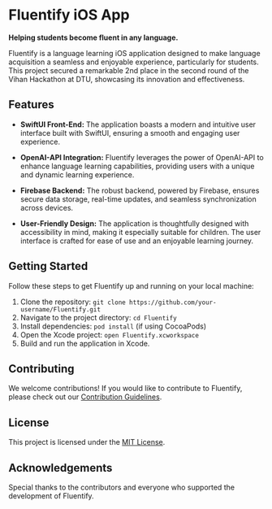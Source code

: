 # Fluentify iOS App

**Helping students become fluent in any language.**

Fluentify is a language learning iOS application designed to make language acquisition a seamless and enjoyable experience, particularly for students. This project secured a remarkable 2nd place in the second round of the Vihan Hackathon at DTU, showcasing its innovation and effectiveness.

## Features

- **SwiftUI Front-End:** The application boasts a modern and intuitive user interface built with SwiftUI, ensuring a smooth and engaging user experience.

- **OpenAI-API Integration:** Fluentify leverages the power of OpenAI-API to enhance language learning capabilities, providing users with a unique and dynamic learning experience.

- **Firebase Backend:** The robust backend, powered by Firebase, ensures secure data storage, real-time updates, and seamless synchronization across devices.

- **User-Friendly Design:** The application is thoughtfully designed with accessibility in mind, making it especially suitable for children. The user interface is crafted for ease of use and an enjoyable learning journey.

## Getting Started

Follow these steps to get Fluentify up and running on your local machine:

1. Clone the repository: `git clone https://github.com/your-username/Fluentify.git`
2. Navigate to the project directory: `cd Fluentify`
3. Install dependencies: `pod install` (if using CocoaPods)
4. Open the Xcode project: `open Fluentify.xcworkspace`
5. Build and run the application in Xcode.

## Contributing

We welcome contributions! If you would like to contribute to Fluentify, please check out our [Contribution Guidelines](CONTRIBUTING.md).

## License

This project is licensed under the [MIT License](LICENSE.md).

## Acknowledgements

Special thanks to the contributors and everyone who supported the development of Fluentify.
